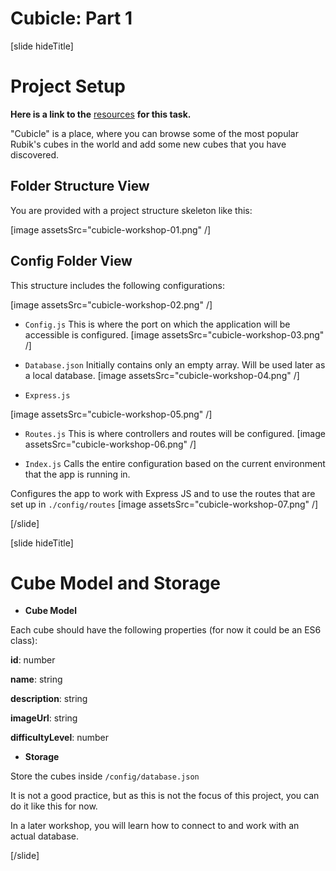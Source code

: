 # Cubicle: Part 1

[slide hideTitle]
# Project Setup

**Here is a link to the** [resources](https://videos.softuni.org/resources/javascript/javascript-backend/03-Cubicle-Workshop-Part-1-Resources.zip) **for this task.**

"Cubicle" is a place, where you can browse some of the most popular Rubik's cubes in the world and add some new cubes that you have discovered. 

## Folder Structure View

You are provided with a project structure skeleton like this:

[image assetsSrc="cubicle-workshop-01.png" /]

## Config Folder View
This structure includes the following configurations:

[image assetsSrc="cubicle-workshop-02.png" /]

- `Config.js`
This is where the port on which the application will be accessible is configured.
[image assetsSrc="cubicle-workshop-03.png" /]

- `Database.json`
Initially contains only an empty array. Will be used later as a local database.
[image assetsSrc="cubicle-workshop-04.png" /]

- `Express.js`

[image assetsSrc="cubicle-workshop-05.png" /]

- `Routes.js`
This is where controllers and routes will be configured.
[image assetsSrc="cubicle-workshop-06.png" /]

- `Index.js`
Calls the entire configuration based on the current environment that the app is running in. 

Configures the app to work with Express JS and to use the routes that are set up in `./config/routes`
[image assetsSrc="cubicle-workshop-07.png" /]

[/slide]

[slide hideTitle]
# Cube Model and Storage

- **Cube Model**

Each cube should have the following properties (for now it could be an ES6 class):

**id**: number

**name**: string

**description**: string

**imageUrl**: string

**difficultyLevel**: number

- **Storage** 

Store the cubes inside `/config/database.json`

It is not a good practice, but as this is not the focus of this project, you can do it like this for now.

In a later workshop, you will learn how to connect to and work with an actual database.

[/slide]
